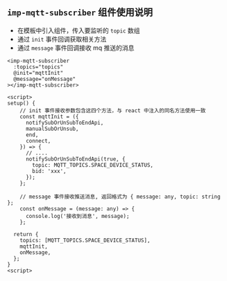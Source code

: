 ## `imp-mqtt-subscriber` 组件使用说明

- 在模板中引入组件，传入要监听的 `topic` 数组
- 通过 `init` 事件回调获取相关方法
- 通过 `message` 事件回调接收 mq 推送的消息

```vue
<imp-mqtt-subscriber
  :topics="topics"
  @init="mqttInit"
  @message="onMessage"
></imp-mqtt-subscriber>

<script>
setup() {
    // init 事件接收参数包含这四个方法，与 react 中注入的同名方法使用一致
    const mqttInit = ({
      notifySubOrUnSubToEndApi,
      manualSubOrUnsub,
      end,
      connect,
    }) => {
      // ....
      notifySubOrUnSubToEndApi(true, {
        topic: MQTT_TOPICS.SPACE_DEVICE_STATUS,
        bid: 'xxx',
      });
    };

    // message 事件接收推送消息, 返回格式为 { message: any, topic: string };
    const onMessage = (message: any) => {
      console.log('接收到消息', message);
    };

  return {
    topics: [MQTT_TOPICS.SPACE_DEVICE_STATUS],
    mqttInit,
    onMessage,
  };
}
<script>
```
